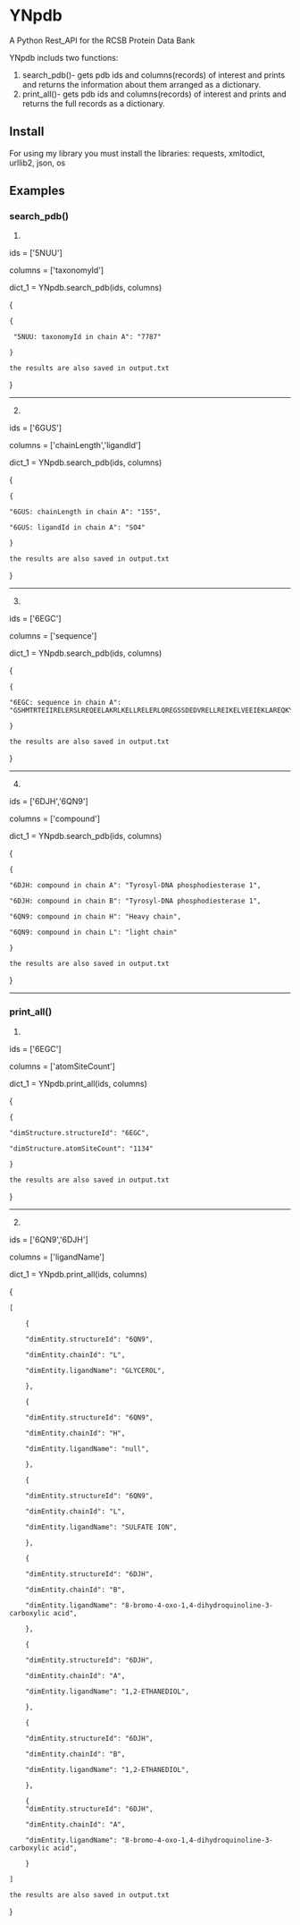 # YNpdb
A Python Rest_API for the RCSB Protein Data Bank

YNpdb includs two functions:
1. search_pdb()- gets pdb ids and columns(records) of interest 
                 and prints and returns the information about them arranged as a dictionary.
2. print_all()- gets pdb ids and columns(records) of interest 
                and prints and returns the full records as a dictionary.
                

## Install
For using my library you must install the libraries: requests, xmltodict, urllib2, json, os
## Examples
### search_pdb()

1.

ids = ['5NUU']

columns = ['taxonomyId']

dict_1 = YNpdb.search_pdb(ids, columns) 

{

    {

     "5NUU: taxonomyId in chain A": "7787"
    
    }

    the results are also saved in output.txt

}

-----------------------------
2.

ids = ['6GUS']

columns = ['chainLength','ligandId']

dict_1 = YNpdb.search_pdb(ids, columns)

{

    {

    "6GUS: chainLength in chain A": "155",
    
    "6GUS: ligandId in chain A": "SO4"
    
    }

    the results are also saved in output.txt
    
}

-----------------------------
3.

ids = ['6EGC']

columns = ['sequence']

dict_1 = YNpdb.search_pdb(ids, columns)

{

    {

    "6EGC: sequence in chain A":         "GSHMTRTEIIRELERSLREQEELAKRLKELLRELERLQREGSSDEDVRELLREIKELVEEIEKLAREQKYLVEELKRQQGPPGNEIIRELERSLREQEELAKRLKELLRELERLQREGSSDEDVRELLREIKELVEEIEKLAREQKYLVEELKRQD"

    }

    the results are also saved in output.txt

}

------------------------------
4.

ids = ['6DJH','6QN9']

columns = ['compound']

dict_1 = YNpdb.search_pdb(ids, columns)

{

    {

    "6DJH: compound in chain A": "Tyrosyl-DNA phosphodiesterase 1",
    
    "6DJH: compound in chain B": "Tyrosyl-DNA phosphodiesterase 1",
    
    "6QN9: compound in chain H": "Heavy chain",
    
    "6QN9: compound in chain L": "light chain"
    
    }

    the results are also saved in output.txt

}

---------------------------------------

### print_all()

1.

ids = ['6EGC']

columns = ['atomSiteCount']

dict_1 = YNpdb.print_all(ids, columns)

{


    {

    "dimStructure.structureId": "6EGC",
    
    "dimStructure.atomSiteCount": "1134"

    }

    the results are also saved in output.txt

}

-----------------------------------
2.

ids = ['6QN9','6DJH']

columns = ['ligandName']

dict_1 = YNpdb.print_all(ids, columns)

{

    [

        {
    
        "dimEntity.structureId": "6QN9",
        
        "dimEntity.chainId": "L",
        
        "dimEntity.ligandName": "GLYCEROL",
        
        },
    
        {
    
        "dimEntity.structureId": "6QN9",
        
        "dimEntity.chainId": "H",
        
        "dimEntity.ligandName": "null",

        },
    
        {
    
        "dimEntity.structureId": "6QN9",
        
        "dimEntity.chainId": "L",
        
        "dimEntity.ligandName": "SULFATE ION",
        
        },
    
        {
    
        "dimEntity.structureId": "6DJH",
        
        "dimEntity.chainId": "B",
        
        "dimEntity.ligandName": "8-bromo-4-oxo-1,4-dihydroquinoline-3-carboxylic acid",

        },
    
        {
    
        "dimEntity.structureId": "6DJH",
        
        "dimEntity.chainId": "A",
        
        "dimEntity.ligandName": "1,2-ETHANEDIOL",
        
        },
    
        {
    
        "dimEntity.structureId": "6DJH",
        
        "dimEntity.chainId": "B",
        
        "dimEntity.ligandName": "1,2-ETHANEDIOL",

        },
    
        {
        "dimEntity.structureId": "6DJH",
        
        "dimEntity.chainId": "A",
        
        "dimEntity.ligandName": "8-bromo-4-oxo-1,4-dihydroquinoline-3-carboxylic acid",

        }
    
    ]

    the results are also saved in output.txt

}

